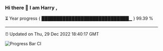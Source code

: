 ### Hi there 👋 I am Harry , 

⏳ Year progress { █████████████████████████████▁ } 99.39 %

---

⏰ Updated on Thu, 29 Dec 2022 18:40:17 GMT

![Progress Bar CI](https://github.com/duykhang68/duykhang68/workflows/Progress%20Bar%20CI/badge.svg)

